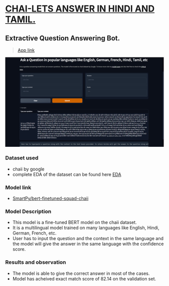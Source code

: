 # <U>**CHAI-LETS ANSWER IN HINDI AND TAMIL.**</U>
## Extractive Question Answering Bot.

> [App link](https://huggingface.co/spaces/SmartPy/chaii-qa-task)

![Screenshot](./images/app_ss.png)


### Dataset used 
- chaii by google
- complete EDA of the dataset can be found here [EDA](https://www.kaggle.com/abhishek/chaii-eda-baseline)

### Model link
- [SmartPy/bert-finetuned-squad-chaii](https://huggingface.co/SmartPy/bert-finetuned-squad-chaii)

### Model Description
- This model is a fine-tuned BERT model on the chaii dataset.
- It is a multilingual model trained on many languages like English, Hindi, German, French, etc.
- User has to input the question and the context in the same language and the model will give the answer in the same language with the confidence score.
  
### Results and observation
- The model is able to give the correct answer in most of the cases.
- Model has acheived exact match score of 82.14 on the validation set.


